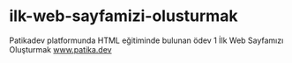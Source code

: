 # ilk-web-sayfamizi-olusturmak
Patikadev platformunda HTML eğitiminde bulunan ödev 1 İlk Web Sayfamızı Oluşturmak 
www.patika.dev 
